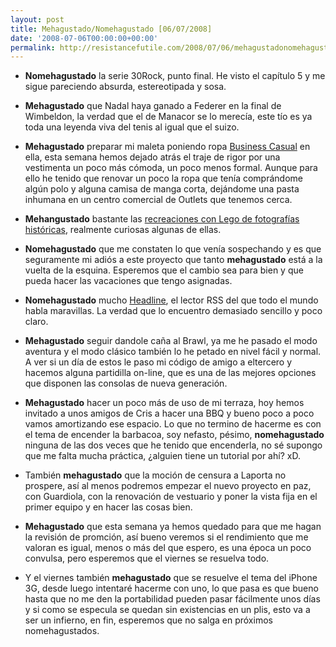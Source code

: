 ```yaml
---
layout: post
title: Mehagustado/Nomehagustado [06/07/2008]
date: '2008-07-06T00:00:00+00:00'
permalink: http://resistancefutile.com/2008/07/06/mehagustadonomehagustado-06072008/
---
```

- <strong>Nomehagustado</strong> la serie 30Rock, punto final. He visto el capítulo 5 y me sigue pareciendo absurda, estereotipada y sosa. 

- <strong>Mehagustado</strong> que Nadal haya ganado a Federer en la final de Wimbeldon, la verdad que el de Manacor se lo merecía, este tío es ya toda una leyenda viva del tenis al igual que el suizo. 

- <strong>Mehagustado</strong> preparar mi maleta poniendo ropa <a href="http://en.wikipedia.org/wiki/Business_casual">Business Casual</a> en ella, esta semana hemos dejado atrás el traje de rigor por una vestimenta un poco más cómoda, un poco menos formal. Aunque para ello he tenido que renovar un poco la ropa que tenía comprándome algún polo y alguna camisa de manga corta, dejándome una pasta inhumana en un centro comercial de Outlets que tenemos cerca.

- <strong>Mehangustado</strong> bastante las <a href="http://useloos.com/gallery/?itemid=970">recreaciones con Lego de fotografías históricas</a>, realmente curiosas algunas de ellas.

- <strong>Nomehagustado</strong> que me constaten lo que venía sospechando y es que seguramente mi adiós a este proyecto que tanto <strong>mehagustado</strong> está a la vuelta de la esquina. Esperemos que el cambio sea para bien y que pueda hacer las vacaciones que tengo asignadas.

- <strong>Nomehagustado</strong> mucho <a href="http://www.applesfera.com/2008/07/02-headline-lector-rss-minimalista-para-leopard">Headline</a>, el lector RSS del que todo el mundo habla maravillas. La verdad que lo encuentro demasiado sencillo y poco claro.

- <strong>Mehagustado</strong> seguir dandole caña al Brawl, ya me he pasado el modo aventura y el modo clásico también lo he petado en nivel fácil y normal. A ver si un día de estos le paso mi código de amigo a eltercero y hacemos alguna partidilla on-line, que es una de las mejores opciones que disponen las consolas de nueva generación. 

- <strong>Mehagustado</strong> hacer un poco más de uso de mi terraza, hoy hemos invitado a unos amigos de Cris a hacer una BBQ y bueno poco a poco vamos amortizando ese espacio. Lo que no termino de hacerme es con el tema de encender la barbacoa, soy nefasto, pésimo, <strong>nomehagustado</strong> ninguna de las dos veces que he tenido que encenderla, no sé supongo que me falta mucha práctica, ¿alguien tiene un tutorial por ahí? xD.

- También <strong>mehagustado</strong> que la moción de censura a Laporta no prospere, así al menos podremos empezar el nuevo proyecto en paz, con Guardiola, con la renovación de vestuario y poner la vista fija en el primer equipo y en hacer las cosas bien. 

- <strong>Mehagustado</strong> que esta semana ya hemos quedado para que me hagan la revisión de promción, así bueno veremos si el rendimiento que me valoran es igual, menos o más del que espero, es una época un poco convulsa, pero esperemos que el viernes se resuelva todo.

- Y el viernes también <strong>mehagustado</strong> que se resuelve el tema del iPhone 3G, desde luego intentaré hacerme con uno, lo que pasa es que bueno hasta que no me den la portabilidad pueden pasar fácilmente unos días y si como se especula se quedan sin existencias en un plis, esto va a ser un infierno, en fin, esperemos que no salga en próximos nomehagustados.
